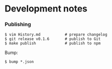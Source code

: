 Development notes
=================

### Publishing

    $ vim History.md           # prepare changelog
    $ git release v0.1.6       # publish to Git
    $ make publish             # publish to npm

Bump:

    $ bump *.json
